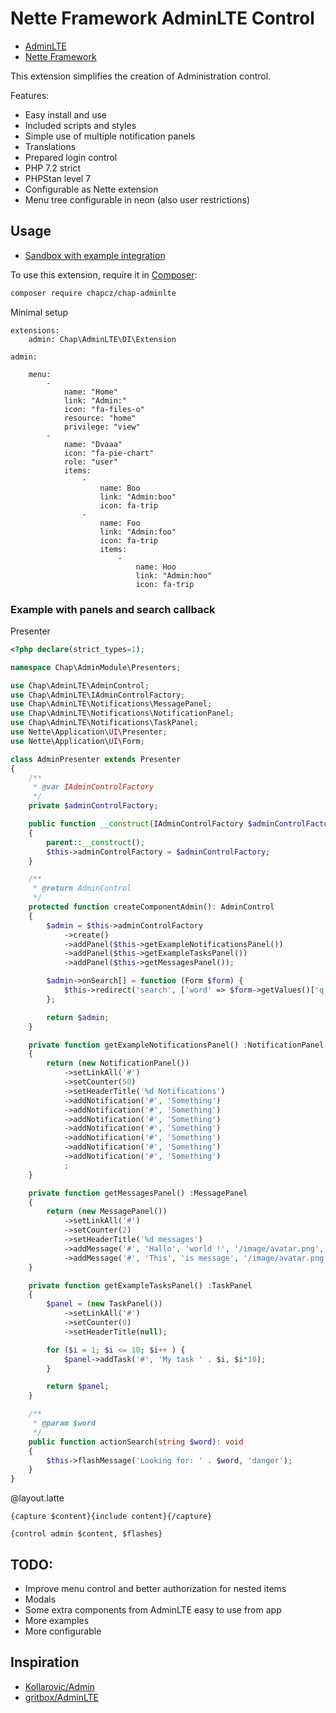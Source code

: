 # Nette Framework AdminLTE Control


* [AdminLTE](https://github.com/almasaeed2010/AdminLTE)
* [Nette Framework](https://nette.org/)

This extension simplifies the creation of Administration control.

Features:
- Easy install and use
- Included scripts and styles
- Simple use of multiple notification panels
- Translations
- Prepared login control
- PHP 7.2 strict
- PHPStan level 7 
- Configurable as Nette extension
- Menu tree configurable in neon (also user restrictions)


## Usage

* [Sandbox with example integration](https://github.com/chapcz/admin-sandbox)

To use this extension, require it in [Composer](https://getcomposer.org/):

```bash
composer require chapcz/chap-adminlte
```
Minimal setup
```neon
extensions:
	admin: Chap\AdminLTE\DI\Extension

admin:
	
	menu:
		-
			name: "Home"
			link: "Admin:"
			icon: "fa-files-o"
			resource: "home"
			privilege: "view"
		-
			name: "Dvaaa"
			icon: "fa-pie-chart"
			role: "user"
			items:
				-
					name: Boo
					link: "Admin:boo"
					icon: fa-trip
				-
					name: Foo
					link: "Admin:foo"
					icon: fa-trip
					items:
					    -
					        name: Hoo
					        link: "Admin:hoo"
					        icon: fa-trip
```
### Example with panels and search callback  

Presenter 
```php
<?php declare(strict_types=1);

namespace Chap\AdminModule\Presenters;

use Chap\AdminLTE\AdminControl;
use Chap\AdminLTE\IAdminControlFactory;
use Chap\AdminLTE\Notifications\MessagePanel;
use Chap\AdminLTE\Notifications\NotificationPanel;
use Chap\AdminLTE\Notifications\TaskPanel;
use Nette\Application\UI\Presenter;
use Nette\Application\UI\Form;

class AdminPresenter extends Presenter
{
    /**
     * @var IAdminControlFactory
     */
    private $adminControlFactory;

    public function __construct(IAdminControlFactory $adminControlFactory)
    {
        parent::__construct();
        $this->adminControlFactory = $adminControlFactory;
    }

    /**
     * @return AdminControl
     */
    protected function createComponentAdmin(): AdminControl
    {
        $admin = $this->adminControlFactory
            ->create()
            ->addPanel($this->getExampleNotificationsPanel())
            ->addPanel($this->getExampleTasksPanel())
            ->addPanel($this->getMessagesPanel());

        $admin->onSearch[] = function (Form $form) {
            $this->redirect('search', ['word' => $form->getValues()['q']]);
        };

        return $admin;
    }

    private function getExampleNotificationsPanel() :NotificationPanel
    {
        return (new NotificationPanel())
            ->setLinkAll('#')
            ->setCounter(50)
            ->setHeaderTitle('%d Notifications')
            ->addNotification('#', 'Something')
            ->addNotification('#', 'Something')
            ->addNotification('#', 'Something')
            ->addNotification('#', 'Something')
            ->addNotification('#', 'Something')
            ->addNotification('#', 'Something')
            ->addNotification('#', 'Something')
            ;
    }

    private function getMessagesPanel() :MessagePanel
    {
        return (new MessagePanel())
            ->setLinkAll('#')
            ->setCounter(2)
            ->setHeaderTitle('%d messages')
            ->addMessage('#', 'Hallo', 'world !', '/image/avatar.png', '2 hours ago')
            ->addMessage('#', 'This', 'is message', '/image/avatar.png', '3 hours ago');
    }

    private function getExampleTasksPanel() :TaskPanel
    {
        $panel = (new TaskPanel())
            ->setLinkAll('#')
            ->setCounter(0)
            ->setHeaderTitle(null);

        for ($i = 1; $i <= 10; $i++ ) {
            $panel->addTask('#', 'My task ' . $i, $i*10);
        }

        return $panel;
    }

    /**
     * @param $word
     */
    public function actionSearch(string $word): void
    {
        $this->flashMessage('Looking for: ' . $word, 'danger');
    }
}

```

@layout.latte 
```latte
{capture $content}{include content}{/capture}

{control admin $content, $flashes}
```
## TODO:

- Improve menu control and better authorization for nested items
- Modals
- Some extra components from AdminLTE easy to use from app
- More examples
- More configurable
 
 
## Inspiration

- [Kollarovic/Admin](https://github.com/Kollarovic/Admin)
- [gritbox/AdminLTE](https://github.com/gritbox/AdminLTE)